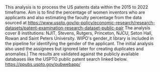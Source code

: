 This analysis is to process the US patents data within the 2015 to 2022 timeframe. Aim is to find the percentage of women inventors who are applicants and also estimating the faculty percentage from the data sourced at 
https://www.uspto.gov/ip-policy/economic-research/research-datasets/patent-examination-research-dataset-public-pair
The analysis cover 8 institutions: NJIT, Stevens, Rutgers, Princeton, NJCU, Seton Hall, Rowan and Saint Peters University.
WIPO's gender_it library is included in the pipeline for identifying the gender of the applicant.
The initial analysis also used the assignees but ignored later for creating duplicates and anomalies.|
The results are validated against the publicly available databases like the USPTO public patent search linked below.
https://ppubs.uspto.gov/pubwebapp/
